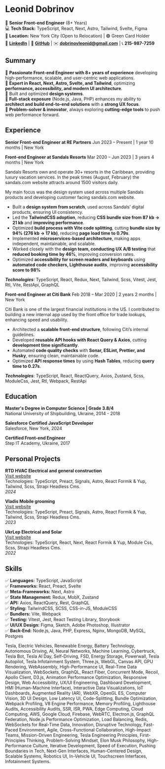 # Leonid Dobrinov

📌 **Senior Front-end Engineer** (8+ Years)  
💻 **Tech Stack:** TypeScript, React, Next, Astro, Tailwind, Svelte, Figma  
📍 **Location:** New York City (Open to Relocation) | 🟢 Green Card Holder  
🔗 **[LinkedIn](linkedin.com/in/leon740)** | 🔗 **[GitHub](github.com/Leon740)** | ✉️ **dobrinovleonid@gmail.com** | 📞 **215-987-7259**

## Summary

🔹 **Passionate Front-end Engineer with 8+ years of experience** developing high-performance, scalable, and user-centric web applications.  
🔹 **Expert in React, Next, Astro, Svelte, and Tailwind**, optimizing **performance, accessibility, and modern UI architecture**.  
🔹 Built and optimized **design systems**.  
🔹 **Full-stack exposure** (Node.js, Java, PHP) enhances my ability to **architect and build end-to-end solutions** with a **strong UX focus**.  
🔹 **Problem-solver & innovator**, always exploring **cutting-edge tools** to push web performance forward.

## Experience

**Senior Front-end Engineer at RE Partners**
Jun 2023 – Present | 1 year 10 months | New York

**Front-end Engineer at Sandals Resorts**
Mar 2020 – Jun 2023 | 3 years 4 months | New York

Sandals Resorts own and operate 30+ resorts in the Caribbean, providing luxury vacation services.
In the peak times (August, February) the sandals.com website attracts around 1500 visitors daily.

My main focus was the design system used across multiple Sandals products and developing customer facing sandals.com website.

- Built a **design system from scratch**, used across Sandals’ digital products, ensuring UI consistency.
- Led the **TailwindCSS adoption**, reducing **CSS bundle size from 87 kb → 21 kb** and **improving performance**.
- Optimized **build process with Vite code splitting**, cutting **bundle size by 94% (276 kb → 17 kb)**, reducing **page load time to 0.79s**.
- Implemented **microservices-based architecture**, making apps independent, maintainable, and scalable.
- Worked closely with the **design team, conducting UX A/B testing** that **reduced booking time by 46%**, improving conversion rates.
- Optimized **accessibility for screen readers and keyboards** using **automated code checkers, Lighthouse audits**, improving **accessibility score to 98%**

**_Technologies_**: TypeScript, React, Redux, Next, Tailwind, Scss, Vitest, Jest, Rtl, Vite, RestApi, GraphQL

**Front-end Engineer at Citi Bank**
Feb 2018 – Mar 2020 | 2 years 2 months | New York

Citi Bank is one of the largest financial institutions in the US. I contributed to building a new internal app used by the front office for trade lookups, enhancing speed and usability.

- Architected a **scalable front-end structure**, following Citi’s internal guidelines.
- Developed **reusable API hooks with React Query & Axios**, cutting **development time significantly**.
- Automated **code quality checks** with **Sonar, ESLint, Prettier, and Husky**, ensuring clean, maintainable code.
- Optimized **API response times** by using **Hash Tables**, reducing **query time to 0.27s**.

**_Technologies_**: TypeScript, React, ReactQuery, Axios, Zustand, Scss, ModuleCss, Jest, Rtl, Webpack, RestApi

## Education

**Master's Degree in Computer Science | Grade 3.8/4**  
National University of Shipbuilding, Ukraine, 2014 - 2018

**Salesforce Certified JavaScript Developer**  
Salesforce, New York, 2024

**Certified Front-end Engineer**  
Step IT Academy, Ukraine, 2017

## Personal Projects

**RTD HVAC Electrical and general construction**  
[Visit website](https://rtdhvac.netlify.app)  
Technologies: TypeScript, Preact, Signals, Astro, React Formik & Yup, Tailwind, Scss, Strapi Headless Cms.  
_2024_

**Vladis Mobile grooming**  
[Visit website](https://vladismobilgrooming.com)  
Technologies: TypeScript, Preact, Signals, Astro, React Formik & Yup, Tailwind, Scss, Strapi Headless Cms.  
_2023_

**UkrLep Electrical and Solar**  
[Visit website](https://ukrlep.com)  
Technologies: TypeScript, React, Next, React Formik & Yup, Module Css, Scss, Strapi Headless Cms.  
_2022_

## Skills

✅ **Languages:** TypeScript, JavaScript  
✅ **Frameworks:** React, Preact, Svelte  
✅ **Meta-Frameworks:** Next, Astro  
✅ **State Management:** Redux, MobX, Zustand  
✅ **API:** Axios, ReactQuery, Rest, GraphQL  
✅ **Styling:** TailwindCSS, SCSS, CSS-in-JS, ModuleCSS  
✅ **Bundlers:** Vite, Webpack  
✅ **Testing:** Vitest, Jest, React Testing Library, Storybook  
✅ **UI/UX Design:** Figma, Sketch, Adobe Photoshop, Illustrator  
✅ **Back-End:** Node.js, Java, PHP, Express, Nginx, MongoDB, MySQL, Postgres

Tesla, Electric Vehicles, Renewable Energy, Battery Technology, Autonomous Driving, AI, Neural Networks, Machine Learning, Cybertruck, Tesla Bot, Tesla AI Day, Self-Driving, FSD, Energy Storage, Powerwall, Tesla Autopilot, Tesla Infotainment System, Three.js, WebGL, Canvas API, GPU Rendering, WebAssembly, High-Performance UI, Real-Time Data Visualization, WebSockets, GraphQL, React Fiber, Concurrent Mode, Recoil, Apollo Client, D3.js, Animation Performance Optimization, Responsive Design, Web Accessibility, UX/UI Engineering, Dashboard Development, HMI (Human-Machine Interface), Interactive Data Visualizations, IoT Dashboards, Augmented Reality (AR), WebXR, OpenGL ES, Computer Vision, 3D UI Design, Low Latency UI, Code-Splitting, Bundle Optimization, Webpack Profiling, V8 Engine Performance, Memory Profiling, Lighthouse Audits, Accessibility Audits, SSR, ISR, PWA, Edge Computing, Cloud Computing, AWS, Google Cloud, Firebase, WebRTC, Electron.js, GraphQL Federation, Node.js Performance Optimization, Load Balancing, Redis, WebSockets for Real-Time Data, Innovation, Disruptive Technology, Fast-Paced Environment, Agile, Cross-Functional Collaboration, High-Impact Teams, Mission-Driven Engineering, Tesla Engineering Principles, First-Principles Thinking, Problem-Solving Mindset, Elon Musk Philosophy, High-Performance Culture, Iterative Development, Speed of Execution, Pushing Boundaries in Tech, Next-Gen Interfaces, Human-Centered Design, Scalable Systems, Robotics UI, In-Vehicle UI, Touchscreen Interfaces, Infotainment Systems.
